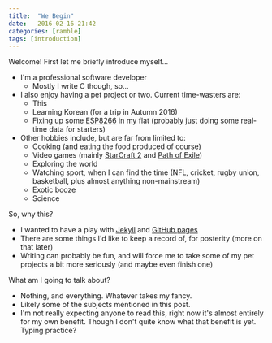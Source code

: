```yaml
---
title:  "We Begin"
date:   2016-02-16 21:42
categories: [ramble]
tags: [introduction]
---
```


Welcome!  First let me briefly introduce myself...

* I'm a professional software developer
	* Mostly I write C though, so...
* I also enjoy having a pet project or two.  Current time-wasters are:
	* This
	* Learning Korean (for a trip in Autumn 2016)
	* Fixing up some [ESP8266][esp8266] in my flat (probably just doing some real-time data for starters)
* Other hobbies include, but are far from limited to:
	* Cooking (and eating the food produced of course)
	* Video games (mainly [StarCraft 2][sc2] and [Path of Exile][poe])
    * Exploring the world
    * Watching sport, when I can find the time (NFL, cricket, rugby union, basketball, plus almost anything non-mainstream)
    * Exotic booze
    * Science

So, why this?

* I wanted to have a play with [Jekyll][Jekyll] and [GitHub pages][gh-pages]
* There are some things I'd like to keep a record of, for posterity (more on that later)
* Writing can probably be fun, and will force me to take some of my pet projects a bit more seriously (and maybe even finish one)

What am I going to talk about?

* Nothing, and everything.  Whatever takes my fancy.
* Likely some of the subjects mentioned in this post.
* I'm not really expecting anyone to read this, right now it's almost entirely for my own benefit.  Though I don't quite know what that benefit is yet.  Typing practice?

[jekyll]:       https://jekyllrb.com
[gh-pages]:     https://pages.github.com/
[esp8266]:      http://espressif.com/en/products/esp8266/
[sc2]:          https://en.wikipedia.org/wiki/StarCraft_II:_Legacy_of_the_Void
[poe]:          https://www.pathofexile.com/

